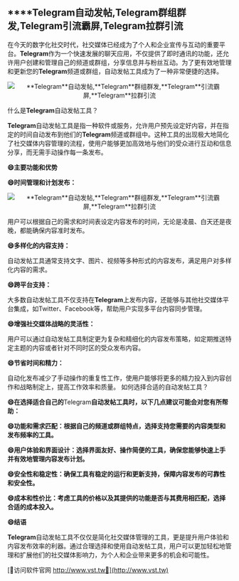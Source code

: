 ## ****Telegram**自动发帖,**Telegram**群组群发,**Telegram**引流霸屏,**Telegram**拉群引流**

在今天的数字化社交时代，社交媒体已经成为了个人和企业宣传与互动的重要平台。**Telegram**作为一个快速发展的聊天应用，不仅提供了即时通讯的功能，还允许用户创建和管理自己的频道或群组，分享信息并与粉丝互动。为了更有效地管理和更新您的**Telegram**频道或群组，自动发帖工具成为了一种非常便捷的选择。

 <center><img src="https://vst.tw/MP4/tuiguang/png/8.png" alt="**Telegram**自动发帖,**Telegram**群组群发,**Telegram**引流霸屏,**Telegram**拉群引流"></center>

什么是**Telegram**自动发帖工具？

**Telegram**自动发帖工具是指一种软件或服务，允许用户预先设定好内容，并在指定的时间自动发布到他们的**Telegram**频道或群组中。这种工具的出现极大地简化了社交媒体内容管理的流程，使用户能够更加高效地与他们的受众进行互动和信息分享，而无需手动操作每一条发布。

**😄主要功能和优势**

**😄时间管理和计划发布：**

 <center><img src="https://vst.tw/MP4/tuiguang/png/7.png" alt="**Telegram**自动发帖,**Telegram**群组群发,**Telegram**引流霸屏,**Telegram**拉群引流"></center>

用户可以根据自己的需求和时间表设定内容发布的时间，无论是凌晨、白天还是夜晚，都能确保内容准时发布。

**😄多样化的内容支持：**

自动发帖工具通常支持文字、图片、视频等多种形式的内容发布，满足用户对多样化内容的需求。

**😄跨平台支持：**

大多数自动发帖工具不仅支持在**Telegram**上发布内容，还能够与其他社交媒体平台集成，如Twitter、Facebook等，帮助用户实现多平台内容同步管理。

**😄增强社交媒体战略的灵活性：**

用户可以通过自动发帖工具制定更为复杂和精细化的内容发布策略，如定期推送特定主题的内容或者针对不同时区的受众发布内容。

**😄节省时间和精力：**

自动化发布减少了手动操作的重复性工作，使用户能够将更多的精力投入到内容创作和战略制定上，提高工作效率和质量。
如何选择合适的自动发帖工具？

**😄在选择适合自己的**Telegram**自动发帖工具时，以下几点建议可能会对您有所帮助：**

**😄功能和需求匹配：根据自己的频道或群组特点，选择支持您需要的内容类型和发布频率的工具。**

**😄用户体验和界面设计：选择界面友好、操作简便的工具，确保您能够快速上手并有效地管理内容发布计划。**

**😄安全性和稳定性：确保工具有稳定的运行和更新支持，保障内容发布的可靠性和安全性。**

**😄成本和性价比：考虑工具的价格以及其提供的功能是否与其费用相匹配，选择合适的成本投入。**

**😄结语**

**Telegram**自动发帖工具不仅仅是简化社交媒体管理的工具，更是提升用户体验和内容发布效率的利器。通过合理选择和使用自动发帖工具，用户可以更加轻松地管理和扩展他们的社交媒体影响力，为个人和企业带来更多的机会和可能性。


[👻访问软件官网 http://www.vst.tw👻](http://www.vst.tw)

